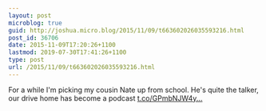 ```yaml
---
layout: post
microblog: true
guid: http://joshua.micro.blog/2015/11/09/t663602026035593216.html
post_id: 36706
date: 2015-11-09T17:20:26+1100
lastmod: 2019-07-30T17:41:26+1100
type: post
url: /2015/11/09/t663602026035593216.html
---
```

For a while I'm picking my cousin Nate up from school. He's quite the talker, our drive home has become a podcast [t.co/GPmbNJW4y...](https://t.co/GPmbNJW4yW)
